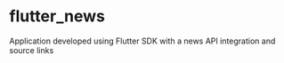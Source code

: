# flutter_news
 Application developed using Flutter SDK with a news API integration and source links
